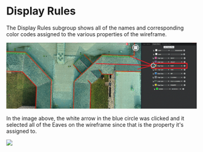 # Display Rules

The Display Rules subgroup shows all of the names and corresponding color codes assigned to the various properties of the wireframe.

![](../.gitbook/assets/display-rules.jpg)

In the image above, the white arrow in the blue circle was clicked and it selected all of the Eaves on the wireframe since that is the property it's assigned to.

![](../.gitbook/assets/display-rules-02.gif)

